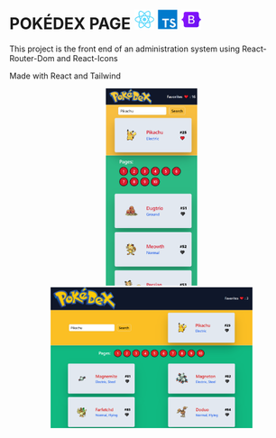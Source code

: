 # POKÉDEX PAGE  <img src="https://github.com/devicons/devicon/blob/master/icons/react/react-original.svg" title="React" alt="React" width="35" height="35"/> <img src="https://github.com/devicons/devicon/blob/master/icons/typescript/typescript-original.svg" title="React" alt="React" width=35 height="35"/> <img src="https://github.com/devicons/devicon/blob/master/icons/bootstrap/bootstrap-original.svg" title="React" alt="React" width="35" height="35"/>
This project is the front end of an administration system using React-Router-Dom and React-Icons

Made with React and Tailwind 
<div align="center">

<img src="/imgs/pokedex_3.png" height="350" />

<img src="/imgs/pokedex_2.PNG" height="250" />

</div>


